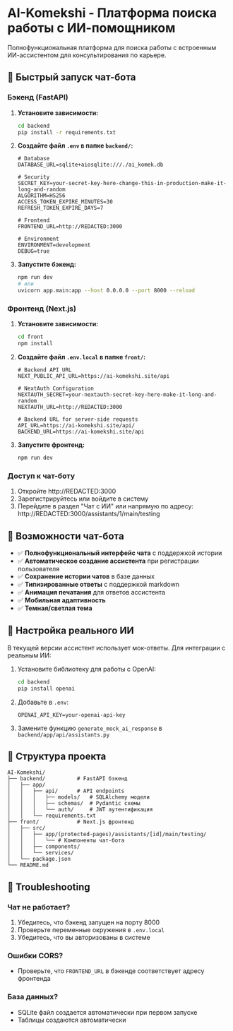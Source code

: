 # AI-Komekshi - Платформа поиска работы с ИИ-помощником

Полнофункциональная платформа для поиска работы с встроенным ИИ-ассистентом для консультирования по карьере.

## 🚀 Быстрый запуск чат-бота

### Бэкенд (FastAPI)

1. **Установите зависимости:**

    ```bash
    cd backend
    pip install -r requirements.txt
    ```

2. **Создайте файл `.env` в папке `backend/`:**

    ```env
    # Database
    DATABASE_URL=sqlite+aiosqlite:///./ai_komek.db

    # Security
    SECRET_KEY=your-secret-key-here-change-this-in-production-make-it-long-and-random
    ALGORITHM=HS256
    ACCESS_TOKEN_EXPIRE_MINUTES=30
    REFRESH_TOKEN_EXPIRE_DAYS=7

    # Frontend
    FRONTEND_URL=http://REDACTED:3000

    # Environment
    ENVIRONMENT=development
    DEBUG=true
    ```

3. **Запустите бэкенд:**
    ```bash
    npm run dev
    # или
    uvicorn app.main:app --host 0.0.0.0 --port 8000 --reload
    ```

### Фронтенд (Next.js)

1. **Установите зависимости:**

    ```bash
    cd front
    npm install
    ```

2. **Создайте файл `.env.local` в папке `front/`:**

    ```env
    # Backend API URL
    NEXT_PUBLIC_API_URL=https://ai-komekshi.site/api

    # NextAuth Configuration
    NEXTAUTH_SECRET=your-nextauth-secret-key-here-make-it-long-and-random
    NEXTAUTH_URL=http://REDACTED:3000

    # Backend URL for server-side requests
    API_URL=https://ai-komekshi.site/api/
    BACKEND_URL=https://ai-komekshi.site/api
    ```

3. **Запустите фронтенд:**
    ```bash
    npm run dev
    ```

### Доступ к чат-боту

1. Откройте http://REDACTED:3000
2. Зарегистрируйтесь или войдите в систему
3. Перейдите в раздел "Чат с ИИ" или напрямую по адресу:
   http://REDACTED:3000/assistants/1/main/testing

## 🤖 Возможности чат-бота

-   ✅ **Полнофункциональный интерфейс чата** с поддержкой истории
-   ✅ **Автоматическое создание ассистента** при регистрации пользователя
-   ✅ **Сохранение истории чатов** в базе данных
-   ✅ **Типизированные ответы** с поддержкой markdown
-   ✅ **Анимация печатания** для ответов ассистента
-   ✅ **Мобильная адаптивность**
-   ✅ **Темная/светлая тема**

## 🔧 Настройка реального ИИ

В текущей версии ассистент использует мок-ответы. Для интеграции с реальным ИИ:

1. Установите библиотеку для работы с OpenAI:

    ```bash
    cd backend
    pip install openai
    ```

2. Добавьте в `.env`:

    ```env
    OPENAI_API_KEY=your-openai-api-key
    ```

3. Замените функцию `generate_mock_ai_response` в `backend/app/api/assistants.py`

## 📁 Структура проекта

```
AI-Komekshi/
├── backend/          # FastAPI бэкенд
│   ├── app/
│   │   ├── api/      # API endpoints
│   │   │   ├── models/   # SQLAlchemy модели
│   │   │   ├── schemas/  # Pydantic схемы
│   │   │   └── auth/     # JWT аутентификация
│   │   └── requirements.txt
├── front/            # Next.js фронтенд
│   ├── src/
│   │   ├── app/(protected-pages)/assistants/[id]/main/testing/
│   │   │   └── # Компоненты чат-бота
│   │   ├── components/
│   │   └── services/
│   └── package.json
└── README.md
```

## 🐛 Troubleshooting

### Чат не работает?

1. Убедитесь, что бэкенд запущен на порту 8000
2. Проверьте переменные окружения в `.env.local`
3. Убедитесь, что вы авторизованы в системе

### Ошибки CORS?

-   Проверьте, что `FRONTEND_URL` в бэкенде соответствует адресу фронтенда

### База данных?

-   SQLite файл создается автоматически при первом запуске
-   Таблицы создаются автоматически
